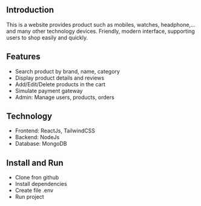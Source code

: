 ## Introduction
  This is a website provides product such as mobiles, watches, headphone,... and many other technology devices. Friendly, modern interface, supporting users to shop easily and quickly.
## Features
  + Search product by brand, name, category
  + Display product details and reviews
  + Add/Edit/Delete products in the cart
  + Simulate payment gateway
  + Admin: Manage users, products, orders
## Technology
  + Frontend: ReactJs, TailwindCSS
  + Backend: NodeJs
  + Database: MongoDB
## Install and Run
  + Clone fron github
  + Install dependencies
  + Create file .env
  + Run project
